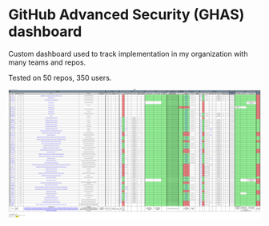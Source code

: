 # GitHub Advanced Security (GHAS) dashboard

Custom dashboard used to track implementation in my organization with many teams and repos.

Tested on 50 repos, 350 users.

![screenshot](screenshot.png)
